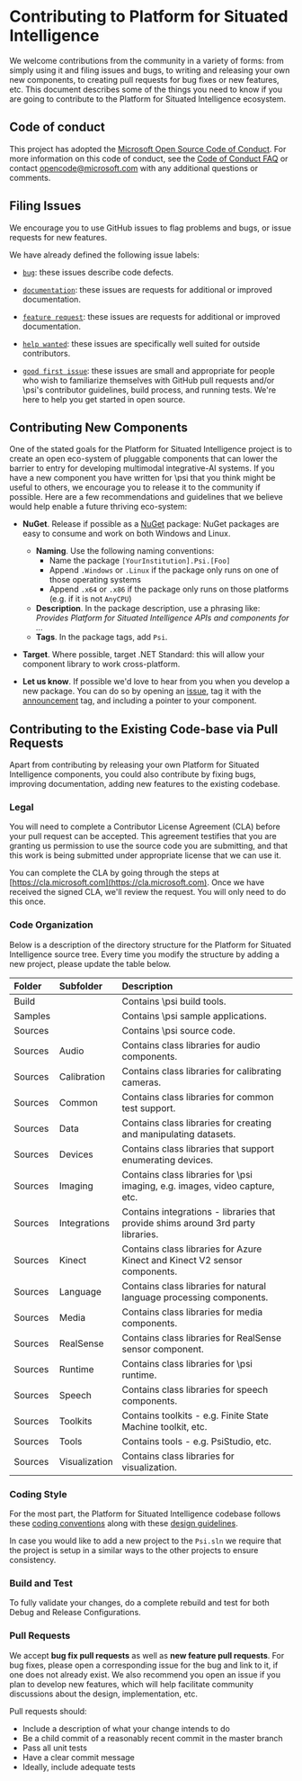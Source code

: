 # Contributing to Platform for Situated Intelligence

We welcome contributions from the community in a variety of forms: from simply using it and filing issues and bugs, to writing and releasing your own new components, to creating pull requests for bug fixes or new features, etc. This document describes some of the things you need to know if you are going to contribute to the Platform for Situated Intelligence ecosystem.

## Code of conduct

This project has adopted the [Microsoft Open Source Code of Conduct](https://opensource.microsoft.com/codeofconduct/). For more information on this code of conduct, see the [Code of Conduct FAQ](https://opensource.microsoft.com/codeofconduct/faq/) or contact [opencode@microsoft.com](mailto:opencode@microsoft.com) with any additional questions or comments.

## Filing Issues

We encourage you to use GitHub issues to flag problems and bugs, or issue requests for new features.

We have already defined the following issue labels:

* [`bug`](https://github.com/Microsoft/psi/labels/bug): these issues describe code defects.

* [`documentation`](https://github.com/Microsoft/psi/labels/documentation): these issues are requests for additional or improved documentation.

* [`feature request`](https://github.com/Microsoft/psi/labels/feature%20request): these issues are requests for additional or improved documentation.

* [`help wanted`](https://github.com/Microsoft/psi/labels/help%20wanted): these issues are specifically well suited for outside contributors.

* [`good first issue`](https://github.com/Microsoft/psi/labels/good%20first%20issue): these issues are small and appropriate for people who wish to familiarize themselves with GitHub pull requests and/or \\psi's contributor guidelines, build process, and running tests. We're here to help you get started in open source.

## Contributing New Components

One of the stated goals for the Platform for Situated Intelligence project is to create an open eco-system of pluggable components that can lower the barrier to entry for developing multimodal integrative-AI systems. If you have a new component you have written for \\psi that you think might be useful to others, we encourage you to release it to the community if possible. Here are a few recommendations and guidelines that we believe would help enable a future thriving eco-system:

* __NuGet__. Release if possible as a [NuGet](https://www.nuget.org) package: NuGet packages are easy to consume and work on both Windows and Linux. 
  * __Naming__. Use the following naming conventions:
    * Name the package `[YourInstitution].Psi.[Foo]`
    * Append `.Windows` or `.Linux` if the package only runs on one of those operating systems
    * Append `.x64` or `.x86` if the package only runs on those platforms (e.g. if it is not `AnyCPU`)
  * __Description__. In the package description, use a phrasing like: _Provides Platform for Situated Intelligence APIs and components for ..._
  * __Tags__. In the package tags, add `Psi`.

* __Target__. Where possible, target .NET Standard: this will allow your component library to work cross-platform.

* __Let us know__. If possible we'd love to hear from you when you develop a new package. You can do so by opening an [issue](https://github.com/Microsoft/psi/issues), tag it with the [announcement](https://github.com/Microsoft/psi/labels/announcement) tag, and including a pointer to your component.

## Contributing to the Existing Code-base via Pull Requests

Apart from contributing by releasing your own Platform for Situated Intelligence components, you could also contribute by fixing bugs, improving documentation, adding new features to the existing codebase.

### Legal

You will need to complete a Contributor License Agreement (CLA) before your pull request can be accepted. This agreement testifies that you are granting us permission to use the source code you are submitting, and that this work is being submitted under appropriate license that we can use it.

You can complete the CLA by going through the steps at [https://cla.microsoft.com](https://cla.microsoft.com). Once we have received the signed CLA, we'll review the request. You will only need to do this once.

### Code Organization

Below is a description of the directory structure for the Platform for Situated Intelligence source tree. Every time you modify the structure by adding a new project, please update the table below.

| Folder    | Subfolder     | Description |
| :-------- | :------------ | :---------- |
| Build     |               | Contains \psi build tools. |
| Samples   |               | Contains \psi sample applications. |
| Sources   |               | Contains \psi source code. |
| Sources   | Audio         | Contains class libraries for audio components. |
| Sources   | Calibration   | Contains class libraries for calibrating cameras. |
| Sources   | Common        | Contains class libraries for common test support. |
| Sources   | Data          | Contains class libraries for creating and manipulating datasets. |
| Sources   | Devices       | Contains class libraries that support enumerating devices. |
| Sources   | Imaging       | Contains class libraries for \psi imaging, e.g. images, video capture, etc. |
| Sources   | Integrations  | Contains integrations - libraries that provide shims around 3rd party libraries. |
| Sources   | Kinect        | Contains class libraries for Azure Kinect and Kinect V2 sensor components. |
| Sources   | Language      | Contains class libraries for natural language processing components. |
| Sources   | Media         | Contains class libraries for media components. |
| Sources   | RealSense     | Contains class libraries for RealSense sensor component. |
| Sources   | Runtime       | Contains class libraries for \psi runtime. |
| Sources   | Speech        | Contains class libraries for speech components. |
| Sources   | Toolkits      | Contains toolkits - e.g. Finite State Machine toolkit, etc. |
| Sources   | Tools         | Contains tools - e.g. PsiStudio, etc. |
| Sources   | Visualization | Contains class libraries for visualization. |

### Coding Style

For the most part, the Platform for Situated Intelligence codebase follows these [coding conventions](https://docs.microsoft.com/en-us/dotnet/csharp/programming-guide/inside-a-program/coding-conventions) along with these [design guidelines](https://docs.microsoft.com/en-us/dotnet/standard/design-guidelines/). 

In case you would like to add a new project to the `Psi.sln` we require that the project is setup in a similar ways to the other projects to ensure consistency.

### Build and Test

To fully validate your changes, do a complete rebuild and test for both Debug and Release Configurations.

### Pull Requests

We accept __bug fix pull requests__ as well as __new feature pull requests__. For bug fixes, please open a corresponding issue for the bug and link to it, if one does not already exist. We also recommend you open an issue if you plan to develop new features, which will help facilitate community discussions about the design, implementation, etc.

Pull requests should:

* Include a description of what your change intends to do
* Be a child commit of a reasonably recent commit in the master branch
* Pass all unit tests
* Have a clear commit message
* Ideally, include adequate tests
